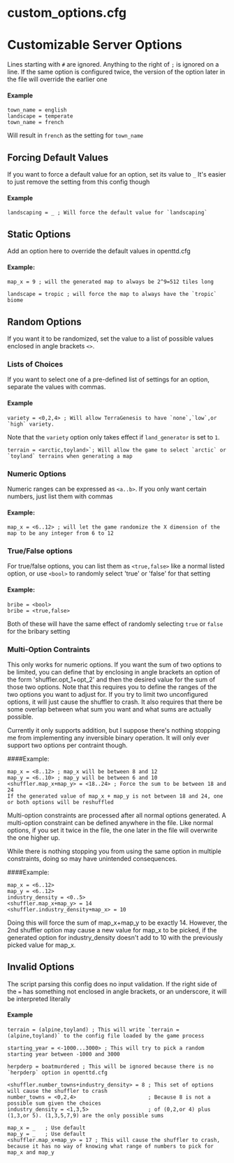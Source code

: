 # custom_options.cfg
# Customizable Server Options
Lines starting with `#` are ignored.
Anything to the right of `;` is ignored on a line.
If the same option is configured twice, the version of the option later in the file will override the earlier one
#### Example
	town_name = english
	landscape = temperate
	town_name = french
Will result in `french` as the setting for `town_name`
## Forcing Default Values
If you want to force a default value for an option, set its value to `_`
It's easier to just remove the setting from this config though
#### Example
	landscaping = _ ; Will force the default value for `landscaping`

## Static Options
Add an option here to override the default values in openttd.cfg

#### Example:
	map_x = 9 ; will the generated map to always be 2^9=512 tiles long

	landscape = tropic ; will force the map to always have the `tropic` biome

## Random Options
If you want it to be randomized, set the value to a list of possible values enclosed in angle brackets `<>`.
### Lists of Choices
If you want to select one of a pre-defined list of settings for an option, separate the values with commas.

#### Example
	variety = <0,2,4> ; Will allow TerraGenesis to have `none`,`low`,or `high` variety.
Note that the `variety` option only takes effect if `land_generator` is set to `1`.

	terrain = <arctic,toyland>`; Will allow the game to select `arctic` or `toyland` terrains when generating a map

### Numeric Options
 Numeric ranges can be expressed as `<a..b>`. If you only want certain numbers, just list them with commas
#### Example:
	map_x = <6..12> ; will let the game randomize the X dimension of the map to be any integer from 6 to 12

### True/False options
For true/false options, you can list them as `<true,false>` like a normal listed option, or use `<bool>` to randomly select 'true' or 'false' for that setting
#### Example:
	bribe = <bool>
	bribe = <true,false>
Both of these will have the same effect of randomly selecting `true` or `false` for the bribary setting

### Multi-Option Contraints
This only works for numeric options. If you want the sum of two options to be limited, you can define that by enclosing in angle brackets an option of the form 'shuffler.opt_1+opt_2' and then the desired value for the sum of those two options.
Note that this requires you to define the ranges of the two options you want to adjust for. If you try to limit two unconfigured options, it will just cause the shuffler to crash. It also requires that there be some overlap between what sum you want and what sums are actually possible.

Currently it only supports addition, but I suppose there's nothing stopping me from implementing any inversible binary operation. It will only ever support two options per contraint though.

####Example:

    map_x = <8..12> ; map_x will be between 8 and 12
    map_y = <6..10> ; map_y will be between 6 and 10
    <shuffler.map_x+map_y> = <18..24> ; Force the sum to be between 18 and 24
    If the generated value of map_x + map_y is not between 18 and 24, one or both options will be reshuffled

Multi-option constraints are processed after all normal options generated. A multi-option constraint can be defined anywhere in the file. Like normal options, if you set it twice in the file, the one later in the file will overwrite the one higher up.

While there is nothing stopping you from using the same option in multiple constraints, doing so may have unintended consequences.

####Example:

    map_x = <6..12>
    map_y = <6..12>
    industry_density = <0..5>
    <shuffler.map_x+map_y> = 14
    <shuffler.industry_density+map_x> = 10

Doing this will force the sum of map_x+map_y to be exactly 14. However, the 2nd shuffler option may cause a new value for map_x to be picked, if the generated option for industry_density doesn't add to 10 with the previously picked value for map_x.

## Invalid Options
The script parsing this config does no input validation. If the right side of the `=` has something not enclosed in angle brackets, or an underscore, it will be interpreted literally

#### Example
	terrain = (alpine,toyland) ; This will write `terrain = (alpine,toyland)` to the config file loaded by the game process

	starting_year = <-1000...3000> ; This will try to pick a random starting year between -1000 and 3000

    herpderp = boatmurdered ; This will be ignored because there is no `herpderp` option in openttd.cfg

    <shuffler.number_towns+industry_density> = 8 ; This set of options will cause the shuffler to crash
    number_towns = <0,2,4>                       ; Because 8 is not a possible sum given the choices
    industry_density = <1,3,5>                   ; of (0,2,or 4) plus (1,3,or 5). (1,3,5,7,9) are the only possible sums

    map_x = _   ; Use default
    map_y = _   ; Use default
    <shuffler.map_x+map_y> = 17 ; This will cause the shuffler to crash,
    because it has no way of knowing what range of numbers to pick for map_x and map_y

